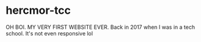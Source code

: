 # hercmor-tcc
OH BOI. MY VERY FIRST WEBSITE EVER. Back in 2017 when I was in a tech school. It's not even responsive lol


